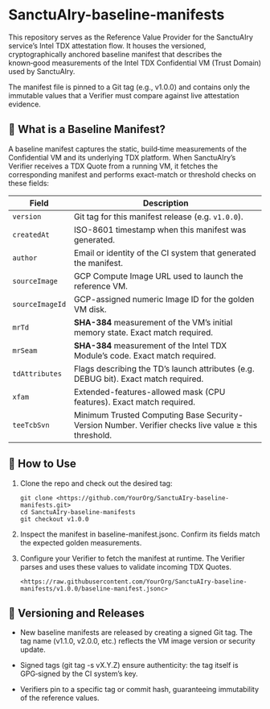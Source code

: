 # SanctuAIry-baseline-manifests

This repository serves as the Reference Value Provider for the SanctuAIry service’s Intel TDX attestation flow. It houses the versioned, cryptographically anchored baseline manifest that describes the known‑good measurements of the Intel TDX Confidential VM (Trust Domain) used by SanctuAIry.

The manifest file is pinned to a Git tag (e.g., v1.0.0) and contains only the immutable values that a Verifier must compare against live attestation evidence.

## 🔑 What is a Baseline Manifest?

A baseline manifest captures the static, build‑time measurements of the Confidential VM and its underlying TDX platform. When SanctuAIry’s Verifier receives a TDX Quote from a running VM, it fetches the corresponding manifest and performs exact-match or threshold checks on these fields:

| Field           | Description                                                                                          |
| --------------- | ---------------------------------------------------------------------------------------------------- |
| `version`       | Git tag for this manifest release (e.g. `v1.0.0`).                                                   |
| `createdAt`     | ISO-8601 timestamp when this manifest was generated.                                                 |
| `author`        | Email or identity of the CI system that generated the manifest.                                      |
| `sourceImage`   | GCP Compute Image URL used to launch the reference VM.                                               |
| `sourceImageId` | GCP-assigned numeric Image ID for the golden VM disk.                                                |
| `mrTd`          | **SHA-384** measurement of the VM’s initial memory state. Exact match required.                      |
| `mrSeam`        | **SHA-384** measurement of the Intel TDX Module’s code. Exact match required.                        |
| `tdAttributes`  | Flags describing the TD’s launch attributes (e.g. DEBUG bit). Exact match required.                  |
| `xfam`          | Extended-features-allowed mask (CPU features). Exact match required.                                 |
| `teeTcbSvn`     | Minimum Trusted Computing Base Security-Version Number. Verifier checks live value ≥ this threshold. |

## 🚀 How to Use

1. Clone the repo and check out the desired tag:

    ```
    git clone <https://github.com/YourOrg/SanctuAIry-baseline-manifests.git>
    cd SanctuAIry-baseline-manifests
    git checkout v1.0.0
    ```

2. Inspect the manifest in baseline-manifest.jsonc. Confirm its fields match the expected golden measurements.

3. Configure your Verifier to fetch the manifest at runtime. The Verifier parses and uses these values to validate incoming TDX Quotes.

    ```
    <https://raw.githubusercontent.com/YourOrg/SanctuAIry-baseline-manifests/v1.0.0/baseline-manifest.jsonc>
    ```

## 🔄 Versioning and Releases

-   New baseline manifests are released by creating a signed Git tag. The tag name (v1.1.0, v2.0.0, etc.) reflects the VM image version or security update.

-   Signed tags (git tag -s vX.Y.Z) ensure authenticity: the tag itself is GPG‑signed by the CI system’s key.

-   Verifiers pin to a specific tag or commit hash, guaranteeing immutability of the reference values.
